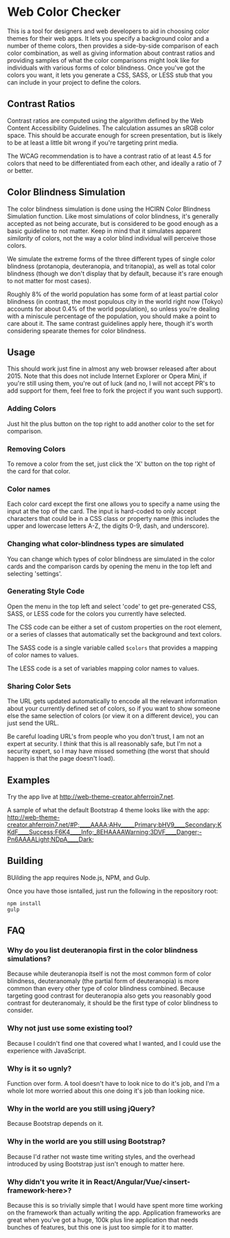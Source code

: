 # Web Color Checker

This is a tool for designers and web developers to aid in choosing color
themes for their web apps.  It lets you specify a background color and a
number of theme colors, then provides a side-by-side comparison of each
color combination, as well as giving information about contrast ratios
and providing samples of what the color comparisons might look like for
individuals with various forms of color blindness.  Once you've got the
colors you want, it lets you generate a CSS, SASS, or LESS stub that
you can include in your project to define the colors.

## Contrast Ratios

Contrast ratios are computed using the algorithm defined by the Web
Content Accessibility Guidelines. The calculation assumes an sRGB color
space. This should be accurate enough for screen presentation, but is
likely to be at least a little bit wrong if you're targeting print media.

The WCAG recommendation is to have a contrast ratio of at least 4.5 for
colors that need to be differentiated from each other, and ideally a
ratio of 7 or better.

## Color Blindness Simulation

The color blindness simulation is done using the HCIRN Color Blindness
Simulation function. Like most simulations of color blindness, it's
generally accepted as not being accurate, but is considered to be good
enough as a basic guideline to not matter.  Keep in mind that it simulates
apparent _similarity_ of colors, not the way a color blind individual
will perceive those colors.

We simulate the extreme forms of the three different types of single
color blindness (protanopia, deuteranopia, and tritanopia), as well as
total color blindness (though we don't display that by default, because
it's rare enough to not matter for most cases).

Roughly 8% of the world population has some form of at least partial
color blindness (in contrast, the most populous city in the world right
now (Tokyo) accounts for about 0.4% of the world population), so unless
you're dealing with a miniscule percentage of the population, you should
make a point to care about it.  The same contrast guidelines apply here,
though it's worth considering spearate themes for color blindness.

## Usage

This should work just fine in almost any web browser released after
about 2015.  Note that this does not include Internet Explorer or Opera
Mini, if you're still using them, you're out of luck (and no, I will
not accept PR's to add support for them, feel free to fork the project
if you want such support).

### Adding Colors

Just hit the plus button on the top right to add another color to the
set for comparison.

### Removing Colors

To remove a color from the set, just click the 'X' button on the top
right of the card for that color.

### Color names

Each color card except the first one allows you to specify a name
using the input at the top of the card.  The input is hard-coded to
only accept characters that could be in a CSS class or property name
(this includes the upper and lowercase  letters A-Z, the digits 0-9,
dash, and underscore).

### Changing what color-blindness types are simulated

You can change which types of color blindness are simulated in the color
cards and the comparison cards by opening the menu in the top left and
selecting 'settings'.

### Generating Style Code

Open the menu in the top left and select 'code' to get pre-generated CSS,
SASS, or LESS code for the colors you currently have selected.

The CSS code can be either a set of custom properties on the root
element, or a series of classes that automatically set the background
and text colors.

The SASS code is a single variable called `$colors` that provides a
mapping of color names to values.

The LESS code is a set of variables mapping color names to values.

### Sharing Color Sets

The URL gets updated automatically to encode all the relevant information
about your currently defined set of colors, so if you want to show someone
else the same selection of colors (or view it on a different device),
you can just send the URL.

Be careful loading URL's from people who you don't trust, I am not an
expert at security.  I _think_ that this is all reasonably safe, but
I'm not a security expert, so I may have missed something (the worst
that should happen is that the page doesn't load).

## Examples

Try the app live at http://web-theme-creator.ahferroin7.net.

A sample of what the default Bootstrap 4 theme looks like with the app:
http://web-theme-creator.ahferroin7.net/#P;____AAAA;AHv_____Primary;bHV9____Secondary;KKdF____Success;F6K4____Info;_8EHAAAAWarning;3DVF____Danger;-Pn6AAAALight;NDpA____Dark;

## Building

BUilding the app requires Node.js, NPM, and Gulp.

Once you have those isntalled, just run the following in the repository root:

```
npm install
gulp
```

## FAQ

### Why do you list deuteranopia first in the color blindness simulations?
Because while deuteranopia itself is not the most common form of color
blindness, deuteranomaly (the partial form of deuteranopia) is more
common than every other type of color blindness combined. Because
targeting good contrast for deuteranopia also gets you reasonably
good contrast for deuteranomaly, it should be the first type of color
blindness to consider.

### Why not just use some existing tool?
Because I couldn't find one that covered what I wanted, and I could
use the experience with JavaScript.

### Why is it so ugnly?
Function over form. A tool doesn't have to look nice to do it's job,
and I'm a whole lot more worried about this one doing it's job than
looking nice.

### Why in the world are you still using jQuery?
Because Bootstrap depends on it.

### Why in the world are you still using Bootstrap?
Because I'd rather not waste time writing styles, and the overhead
introduced by using Bootstrap just isn't enough to matter here.

### Why didn't you write it in React/Angular/Vue/\<insert-framework-here\>?
Because this is so trivially simple that I would have spent more time
working on the framework than actually writing the app. Application
frameworks are great when you've got a huge, 100k plus line application
that needs bunches of features, but this one is just too simple for it
to matter.
